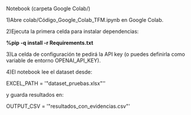 Notebook (carpeta Google Colab/)

1)Abre colab/Código_Google_Colab_TFM.ipynb en Google Colab.

2)Ejecuta la primera celda para instalar dependencias:

  **%pip -q install -r Requirements.txt**

3)La celda de configuración te pedirá la API key (o puedes definirla como variable de entorno OPENAI_API_KEY).

4)El notebook lee el dataset desde:

   EXCEL_PATH = '"dataset_pruebas.xlsx"''

  y guarda resultados en:

   OUTPUT_CSV = '"resultados_con_evidencias.csv"'

